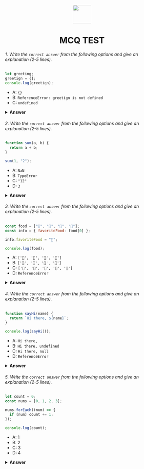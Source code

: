 <div align="center">
  <img height="60" src="https://edurev.gumlet.io/AllImages/original/ApplicationImages/CourseImages/944e5d47-8c55-4a89-91e5-22ab5f2798fc_CI.png">
  <h1>MCQ TEST</h1>
</div>

###### 1. Write the `correct answer` from the following options and give an explanation (2-5 lines).

```javascript
let greeting;
greetign = {};
console.log(greetign);
```

- A: `{}`
- B: `ReferenceError: greetign is not defined`
- C: `undefined`

<details><summary><b>Answer</b></summary>
<p>

#### Answer: - A: `{}`

<i>Write your explanation here</i>
A variable greeting is declared but not initialized initially.
Later, it is assigned an empty object {}.
Finally, it logs the value of greeting to the console, which will display an empty object {}.
</p>
</details>

###### 2. Write the `correct answer` from the following options and give an explanation (2-5 lines).

```javascript
function sum(a, b) {
  return a + b;
}

sum(1, "2");
```

- A: `NaN`
- B: `TypeError`
- C: `"12"`
- D: `3`

<details><summary><b>Answer</b></summary>
<p>

#### Answer: - C: `"12"`

<i>Write your explanation here</i>
The provided JavaScript code defines a function sum that takes two arguments a and b and returns their sum. It then calls this function with the arguments 1 and "2". Due to JavaScript's type coercion, the function treats the number 1 and the string "2" as a string concatenation operation, resulting in the string "12" as the output.
</p>
</details>

###### 3. Write the `correct answer` from the following options and give an explanation (2-5 lines).

```javascript
const food = ["🍕", "🍫", "🥑", "🍔"];
const info = { favoriteFood: food[0] };

info.favoriteFood = "🍝";

console.log(food);
```

- A: `['🍕', '🍫', '🥑', '🍔']`
- B: `['🍝', '🍫', '🥑', '🍔']`
- C: `['🍝', '🍕', '🍫', '🥑', '🍔']`
- D: `ReferenceError`

<details><summary><b>Answer</b></summary>
<p>

#### Answer: - A: `['🍕', '🍫', '🥑', '🍔']`

<i>Write your explanation here</i>
The code creates an array food with food emoji elements and an object info with a property favoriteFood initially set to the first element of the food array. Later, it reassigns info.favoriteFood to a different emoji, "🍝." However, this reassignment doesn't affect the original food array, which remains unchanged. The code logs the original food array, resulting in ["🍕", "🍫", "🥑", "🍔"] being printed to the console.
</p>
</details>

###### 4. Write the `correct answer` from the following options and give an explanation (2-5 lines).

```javascript
function sayHi(name) {
  return `Hi there, ${name}`;
}

console.log(sayHi());
```

- A: `Hi there,`
- B: `Hi there, undefined`
- C: `Hi there, null`
- D: `ReferenceError`

<details><summary><b>Answer</b></summary>
<p>

#### Answer: - B: `Hi there, undefined`

<i>Write your explanation here</i>
It will print "Hi there, undefined" to the console because it's concatenating the string "Hi there, " with the value of name, which is undefined in this case.
</p>
</details>

###### 5. Write the `correct answer` from the following options and give an explanation (2-5 lines).

```javascript
let count = 0;
const nums = [0, 1, 2, 3];

nums.forEach((num) => {
  if (num) count += 1;
});

console.log(count);
```

- A: 1
- B: 2
- C: 3
- D: 4

<details><summary><b>Answer</b></summary>
<p>

#### Answer: - C: 3

<i>Write your explanation here</i>
The code initializes a variable count to 0 and an array nums with numbers [0, 1, 2, 3]. It then uses the forEach method to iterate through the elements of nums. For each element, if the element is not 0 (meaning it's truthy), it increments the count by 1. Finally, it logs the value of count, which represents the count of truthy elements in the nums array. In this case, it logs 3 because there are three truthy values (1, 2, and 3) in the array.
</p>
</details>
